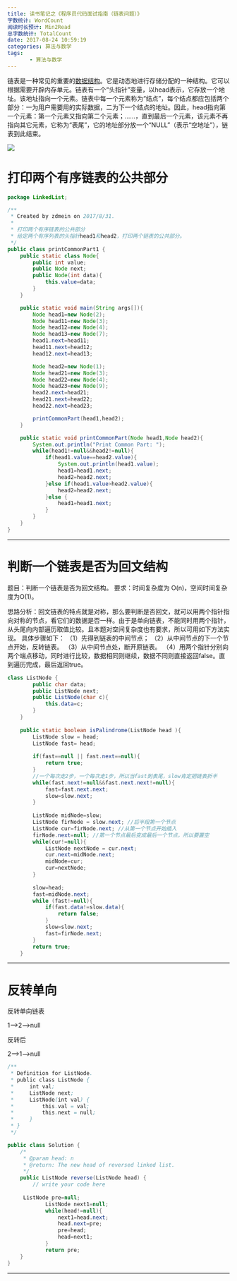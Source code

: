 ```yaml
---
title: 读书笔记之《程序员代码面试指南（链表问题）》
字数统计: WordCount
阅读时长预计: Min2Read
总字数统计: TotalCount
date: 2017-08-24 10:59:19
categories: 算法与数学
tags: 
       - 算法与数学
---
```


链表是一种常见的重要的[数据结构](http://lib.csdn.net/base/datastructure)。它是动态地进行存储分配的一种结构。它可以根据需要开辟内存单元。链表有一个“头指针”变量，以head表示，它存放一个地址。该地址指向一个元素。链表中每一个元素称为“结点”，每个结点都应包括两个部分：一为用户需要用的实际数据，二为下一个结点的地址。因此，head指向第一个元素：第一个元素又指向第二个元素；……，直到最后一个元素，该元素不再指向其它元素，它称为“表尾”，它的地址部分放一个“NULL”（表示“空地址”），链表到此结束。

![](https://ss3.bdstatic.com/70cFv8Sh_Q1YnxGkpoWK1HF6hhy/it/u=3506665052,220356979&fm=26&gp=0.jpg)

<!--more-->

# 打印两个有序链表的公共部分



```java
package LinkedList;

/**
 * Created by zdmein on 2017/8/31.
 *
 * 打印两个有序链表的公共部分
 * 给定两个有序列表的头指针head1和head2，打印两个链表的公共部分。
 */
public class printCommonPart1 {
    public static class Node{
        public int value;
        public Node next;
        public Node(int data){
            this.value=data;
        }
    }

    public static void main(String args[]){
        Node head1=new Node(2);
        Node head11=new Node(3);
        Node head12=new Node(4);
        Node head13=new Node(7);
        head1.next=head11;
        head11.next=head12;
        head12.next=head13;

        Node head2=new Node(1);
        Node head21=new Node(3);
        Node head22=new Node(4);
        Node head23=new Node(9);
        head2.next=head21;
        head21.next=head22;
        head22.next=head23;

        printCommonPart(head1,head2);
    }

    public static void printCommonPart(Node head1,Node head2){
        System.out.println("Print Common Part: ");
        while(head1!=null&&head2!=null){
            if(head1.value==head2.value){
                System.out.println(head1.value);
                head1=head1.next;
                head2=head2.next;
            }else if(head1.value>head2.value){
                head2=head2.next;
            }else {
                head1=head1.next;
            }
        }
    }
}
```







---



# 判断一个链表是否为回文结构

题目：判断一个链表是否为回文结构。 
要求：时间复杂度为 O(n)，空间时间复杂度为O(1)。

思路分析：回文链表的特点就是对称，那么要判断是否回文，就可以用两个指针指向对称的节点，看它们的数据是否一样。由于是单向链表，不能同时用两个指针，从头尾向内部遍历取值比较。且本题对空间复杂度也有要求，所以可用如下方法实现。 
具体步骤如下： 
（1）先得到链表的中间节点； 
（2）从中间节点的下一个节点开始，反转链表。 
（3）从中间节点处，断开原链表。 
（4）用两个指针分别向两个端点移动，同时进行比较，数据相同则继续，数据不同则直接返回false。直到遍历完成，最后返回true。

```java
class ListNode {
        public char data;
        public ListNode next;
        public ListNode(char c){
            this.data=c;
        }
    }
    
    public static boolean isPalindrome(ListNode head ){
        ListNode slow = head;
        ListNode fast= head;
        
        if(fast==null || fast.next==null){
            return true;
        }
        //一个每次走2步，一个每次走1步，所以当fast到表尾，slow肯定把链表折半
        while(fast.next!=null&&fast.next.next!=null){
            fast=fast.next.next;
            slow=slow.next;
        }
        
        ListNode midNode=slow;
        ListNode firNode = slow.next; //后半段第一个节点
        ListNode cur=firNode.next; //从第一个节点开始插入
        firNode.next=null; //第一个节点最后变成最后一个节点，所以要置空
        while(cur!=null){
            ListNode nextNode = cur.next;
            cur.next=midNode.next;
            midNode=cur;
            cur=nextNode;
        }
        
        slow=head;
        fast=midNode.next;
        while (fast!=null){
            if(fast.data!=slow.data){
                return false;
            }
            slow=slow.next;
            fast=firNode.next;
        }
        return true;
    }
```

---

# 反转单向

反转单向链表

1-->2-->null

反转后

2-->1-->null

```java
/**
 * Definition for ListNode.
 * public class ListNode {
 *     int val;
 *     ListNode next;
 *     ListNode(int val) {
 *         this.val = val;
 *         this.next = null;
 *     }
 * }
 */

public class Solution {
    /*
     * @param head: n
     * @return: The new head of reversed linked list.
     */
    public ListNode reverse(ListNode head) {
        // write your code here
        
     ListNode pre=null;
            ListNode next1=null;
            while(head!=null){
                next1=head.next;
                head.next=pre;
                pre=head;
                head=next1;
            }
            return pre;
    }
}
```

---









